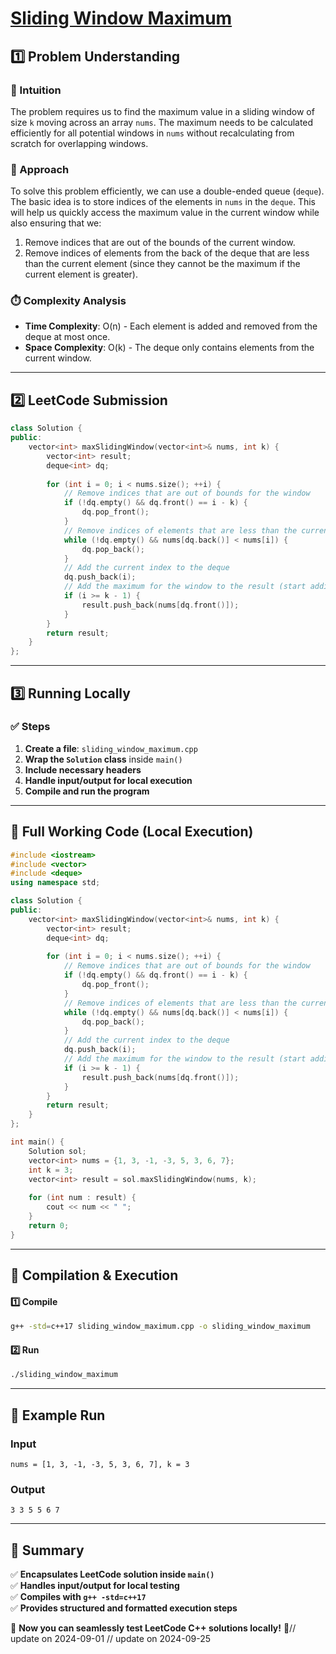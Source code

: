 # **[Sliding Window Maximum](https://leetcode.com/problems/sliding-window-maximum/description/)**  

## **1️⃣ Problem Understanding**  
### **📌 Intuition**  
The problem requires us to find the maximum value in a sliding window of size `k` moving across an array `nums`. The maximum needs to be calculated efficiently for all potential windows in `nums` without recalculating from scratch for overlapping windows.

### **🚀 Approach**  
To solve this problem efficiently, we can use a double-ended queue (`deque`). The basic idea is to store indices of the elements in `nums` in the `deque`. This will help us quickly access the maximum value in the current window while also ensuring that we:
1. Remove indices that are out of the bounds of the current window.
2. Remove indices of elements from the back of the deque that are less than the current element (since they cannot be the maximum if the current element is greater).

### **⏱️ Complexity Analysis**  
- **Time Complexity**: O(n) - Each element is added and removed from the deque at most once.
- **Space Complexity**: O(k) - The deque only contains elements from the current window.

---  

## **2️⃣ LeetCode Submission**  
```cpp
class Solution {
public:
    vector<int> maxSlidingWindow(vector<int>& nums, int k) {
        vector<int> result;
        deque<int> dq;
        
        for (int i = 0; i < nums.size(); ++i) {
            // Remove indices that are out of bounds for the window
            if (!dq.empty() && dq.front() == i - k) {
                dq.pop_front();
            }
            // Remove indices of elements that are less than the current element
            while (!dq.empty() && nums[dq.back()] < nums[i]) {
                dq.pop_back();
            }
            // Add the current index to the deque
            dq.push_back(i);
            // Add the maximum for the window to the result (start adding after the first window)
            if (i >= k - 1) {
                result.push_back(nums[dq.front()]);
            }
        }
        return result;
    }
};
```  

---  

## **3️⃣ Running Locally**  
### **✅ Steps**  
1. **Create a file**: `sliding_window_maximum.cpp`  
2. **Wrap the `Solution` class** inside `main()`  
3. **Include necessary headers**  
4. **Handle input/output for local execution**  
5. **Compile and run the program**  

---  

## **📝 Full Working Code (Local Execution)**  
```cpp
#include <iostream>
#include <vector>
#include <deque>
using namespace std;

class Solution {
public:
    vector<int> maxSlidingWindow(vector<int>& nums, int k) {
        vector<int> result;
        deque<int> dq;
        
        for (int i = 0; i < nums.size(); ++i) {
            // Remove indices that are out of bounds for the window
            if (!dq.empty() && dq.front() == i - k) {
                dq.pop_front();
            }
            // Remove indices of elements that are less than the current element
            while (!dq.empty() && nums[dq.back()] < nums[i]) {
                dq.pop_back();
            }
            // Add the current index to the deque
            dq.push_back(i);
            // Add the maximum for the window to the result (start adding after the first window)
            if (i >= k - 1) {
                result.push_back(nums[dq.front()]);
            }
        }
        return result;
    }
};

int main() {
    Solution sol;
    vector<int> nums = {1, 3, -1, -3, 5, 3, 6, 7};
    int k = 3;
    vector<int> result = sol.maxSlidingWindow(nums, k);
    
    for (int num : result) {
        cout << num << " ";
    }
    return 0;
}
```  

---  

## **🔧 Compilation & Execution**  
#### **1️⃣ Compile**  
```bash
g++ -std=c++17 sliding_window_maximum.cpp -o sliding_window_maximum
```  

#### **2️⃣ Run**  
```bash
./sliding_window_maximum
```  

---  

## **🎯 Example Run**  
### **Input**  
```
nums = [1, 3, -1, -3, 5, 3, 6, 7], k = 3
```  
### **Output**  
```
3 3 5 5 6 7 
```  

---  

## **📌 Summary**  
✅ **Encapsulates LeetCode solution inside `main()`**  
✅ **Handles input/output for local testing**  
✅ **Compiles with `g++ -std=c++17`**  
✅ **Provides structured and formatted execution steps**  

🚀 **Now you can seamlessly test LeetCode C++ solutions locally!** 🚀// update on 2024-09-01
// update on 2024-09-25

